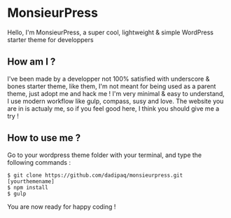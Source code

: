 # MonsieurPress
Hello, I'm MonsieurPress, a super cool, lightweight & simple WordPress starter theme for developpers

## How am I ?
I've been made by a developper not 100% satisfied with underscore & bones starter theme, like them, I'm not meant for being used as a parent theme, just adopt me and hack me ! I'm very minimal & easy to understand, I use modern workflow like gulp, compass, susy and love. The website you are in is actualy me, so if you feel good here, I think you should give me a try !

## How to use me ?
Go to your wordpress theme folder with your terminal, and type the following commands : 

	$ git clone https://github.com/dadipaq/monsieurpress.git [yourthemename]
	$ npm install
	$ gulp
 
 You are now ready for happy coding !